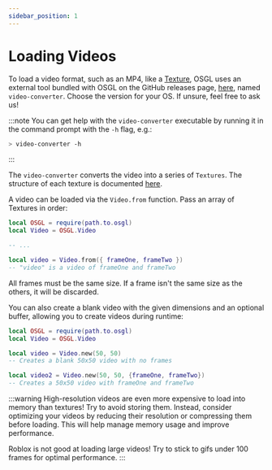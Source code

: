 ```yaml
---
sidebar_position: 1
---
```


# Loading Videos

To load a video format, such as an MP4, like a [Texture](../Textures/loading-textures.md), OSGL uses an external tool bundled with OSGL on the GitHub releases page, [here](https://github.com/osgl-rbx/osgl/releases/latest), named `video-converter`. Choose the version for your OS. If unsure, feel free to ask us!

:::note
You can get help with the `video-converter` executable by running it in the command prompt with the `-h` flag, e.g.:

```bash
> video-converter -h
```
:::

The `video-converter` converts the video into a series of `Textures`. The structure of each texture is documented [here](../Textures/custom-texture-format.md).

A video can be loaded via the `Video.from` function. Pass an array of Textures in order:

```lua
local OSGL = require(path.to.osgl)
local Video = OSGL.Video

-- ...

local video = Video.from({ frameOne, frameTwo })
-- "video" is a video of frameOne and frameTwo
```

All frames must be the same size. If a frame isn't the same size as the others, it will be discarded.

You can also create a blank video with the given dimensions and an optional buffer, allowing you to create videos during runtime:

```lua
local OSGL = require(path.to.osgl)
local Video = OSGL.Video

local video = Video.new(50, 50)
-- Creates a blank 50x50 video with no frames

local video2 = Video.new(50, 50, {frameOne, frameTwo})
-- Creates a 50x50 video with frameOne and frameTwo
```

:::warning
High-resolution videos are even more expensive to load into memory than textures! Try to avoid storing them. Instead, consider optimizing your videos by reducing their resolution or compressing them before loading. This will help manage memory usage and improve performance.

Roblox is not good at loading large videos! Try to stick to gifs under 100 frames for optimal performance.
:::
